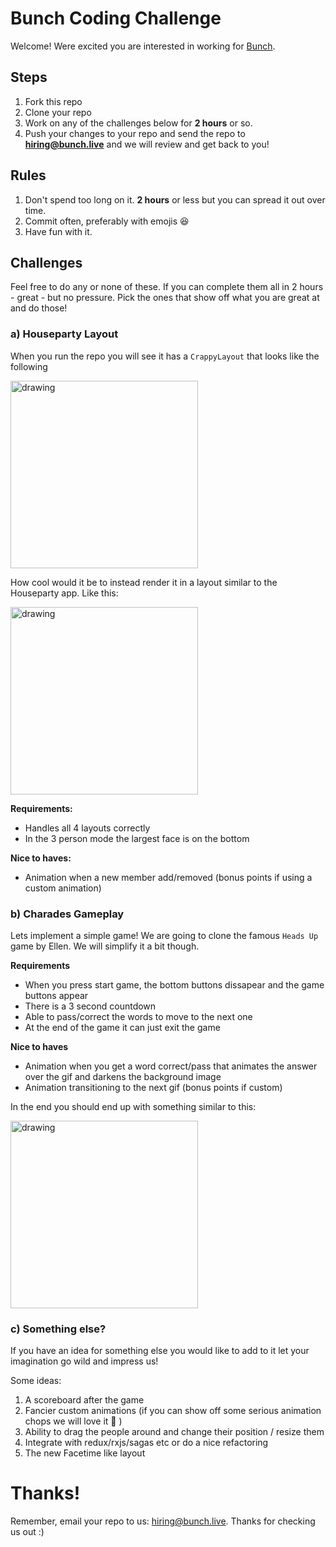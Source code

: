 # Bunch Coding Challenge

Welcome! Were excited you are interested in working for [Bunch](https://itunes.apple.com/us/app/bunch-group-video-chat-games/id1294869021?mt=8).

## Steps
1. Fork this repo
2. Clone your repo
3. Work on any of the challenges below for **2 hours** or so.
4. Push your changes to your repo and send the repo to **hiring@bunch.live** and we will review and get back to you!

## Rules
1. Don't spend too long on it. **2 hours** or less but you can spread it out over time.
2. Commit often, preferably with emojis 😆
3. Have fun with it. 


## Challenges
Feel free to do any or none of these. If you can complete them all in 2 hours - great - but no pressure. Pick the ones that show off what you are great at and do those!

### a) Houseparty Layout

When you run the repo you will see it has a `CrappyLayout` that looks like the following

  <img src="https://i.imgur.com/MevhBtC.gif" alt="drawing" width="300"/>
  
  How cool would it be to instead render it in a layout similar to the Houseparty app. Like this:
  
 <img src="https://media.giphy.com/media/fxEXIPYKUo84ChBFXP/giphy.gif" alt="drawing" width="300"/>
 
**Requirements:**

* Handles all 4 layouts correctly
* In the 3 person mode the largest face is on the bottom

**Nice to haves:**

* Animation when a new member add/removed (bonus points if using a custom animation)


### b) Charades Gameplay

Lets implement a simple game! We are going to clone the famous `Heads Up` game by Ellen. We will simplify it a bit though.

**Requirements**

* When you press start game, the bottom buttons dissapear and the game buttons appear
* There is a 3 second countdown
* Able to pass/correct the words to move to the next one
* At the end of the game it can just exit the game

**Nice to haves**

* Animation when you get a word correct/pass that animates the answer over the gif and darkens the background image
* Animation transitioning to the next gif (bonus points if custom)


In the end you should end up with something similar to this:

 <img src="https://media.giphy.com/media/LXfxs0x7QkolZT01VJ/giphy.gif" alt="drawing" width="300"/>

### c) Something else?

If you have an idea for something else you would like to add to it let your imagination go wild and impress us!

Some ideas:

1. A scoreboard after the game
2. Fancier custom animations (if you can show off some serious animation chops we will love it 💙 )
3. Ability to drag the people around and change their position / resize them
4. Integrate with redux/rxjs/sagas etc or do a nice refactoring
5. The new Facetime like layout



# Thanks!

Remember, email your repo to us: hiring@bunch.live. Thanks for checking us out :)  